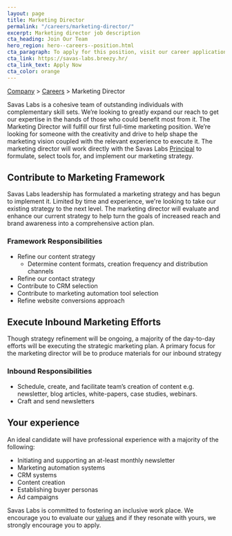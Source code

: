```yaml
---
layout: page
title: Marketing Director
permalink: "/careers/marketing-director/"
excerpt: Marketing director job description
cta_heading: Join Our Team
hero_region: hero--careers--position.html
cta_paragraph: To apply for this position, visit our career application website.
cta_link: https://savas-labs.breezy.hr/
cta_link_text: Apply Now
cta_color: orange
---
```


[Company](/company) > [Careers](/careers) > Marketing Director

Savas Labs is a cohesive team of outstanding individuals with complementary skill sets. We’re looking to greatly expand our reach to get  our expertise in the hands of those who could benefit most from it. The Marketing Director will fulfill our first full-time marketing position. We’re looking for someone with the creativity and drive to help shape the marketing vision coupled with the relevant experience to execute it. The marketing director will work directly with the Savas Labs [Principal](/company/chris-russo) to formulate, select tools for, and implement our marketing strategy.

## Contribute to Marketing Framework

Savas Labs leadership has formulated a marketing strategy and has begun to implement it. Limited by time and experience, we're looking to take our existing strategy to the next level. The marketing director will evaluate and enhance our current strategy to help turn the goals of increased reach and brand awareness into a comprehensive action plan.

### Framework Responsibilities

- Refine our content strategy
  - Determine content formats, creation frequency and distribution channels
- Refine our contact strategy
- Contribute to CRM selection
- Contribute to marketing automation tool selection
- Refine website conversions approach

## Execute Inbound Marketing Efforts

Though strategy refinement will be ongoing, a majority of the day-to-day efforts will be executing the strategic marketing plan. A primary focus for the marketing director will be to produce materials for our inbound strategy

### Inbound Responsibilities

- Schedule, create, and facilitate team’s creation of content e.g. newsletter, blog articles, white-papers, case studies, webinars.
- Craft and send newsletters

## Your experience

An ideal candidate will have professional experience with a majority of the following:

- Initiating and supporting an at-least monthly newsletter
- Marketing automation systems
- CRM systems
- Content creation
- Establishing buyer personas
- Ad campaigns

Savas Labs is committed to fostering an inclusive work place. We encourage you to evaluate our [values](/company/mission-and-values/) and if they resonate with yours, we strongly encourage you to apply.

